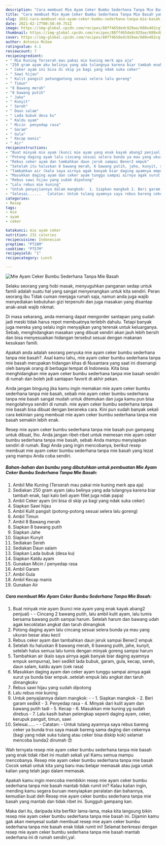 ```yaml
---
description: "Cara membuat Mie Ayam Ceker Bumbu Sederhana Tanpa Mie Basah yang nikmat dan Mudah Dibuat"
title: "Cara membuat Mie Ayam Ceker Bumbu Sederhana Tanpa Mie Basah yang nikmat dan Mudah Dibuat"
slug: 1032-cara-membuat-mie-ayam-ceker-bumbu-sederhana-tanpa-mie-basah-yang-nikmat-dan-mudah-dibuat
date: 2021-02-17T00:58:49.751Z
image: https://img-global.cpcdn.com/recipes/88ff465dedc929ae/680x482cq70/mie-ayam-ceker-bumbu-sederhana-tanpa-mie-basah-foto-resep-utama.jpg
thumbnail: https://img-global.cpcdn.com/recipes/88ff465dedc929ae/680x482cq70/mie-ayam-ceker-bumbu-sederhana-tanpa-mie-basah-foto-resep-utama.jpg
cover: https://img-global.cpcdn.com/recipes/88ff465dedc929ae/680x482cq70/mie-ayam-ceker-bumbu-sederhana-tanpa-mie-basah-foto-resep-utama.jpg
author: Antonio McGee
ratingvalue: 4.1
reviewcount: 7
recipeingredient:
- " Mie Kuning Terserah mau pakai mie kuning merk apa aja"
- "250 gram ayam aku belinya yang ada tulangnya karena biar tambah enak tapi kalo beli ayam fillet juga ndak papa"
- " Ceker ayam ini bisa di skip ya bagi yang ndak suka ceker"
- " Sawi hijau"
- " Kulit pangsit potongpotong sesuai selera lalu goreng"
- " Timun"
- "8 Bawang merah"
- "8 bawang putih"
- " Jahe"
- " Kunyit"
- " Sereh"
- " Daun salam"
- " Lada bubuk desa ku"
- " Kaldu ayam"
- " Micin  penyedap rasa"
- " Garam"
- " Gula"
- " Kecap manis"
- " Air"
recipeinstructions:
- "Buat minyak mie ayam (kunci mie ayam yang enak kayak abang2 penjual)  Cincang 2 bawang putih, lalu ambil kulit ayam, lalu tumis bersama bawang putih sampai harum. Setelah harum dan bawang udah agak kecoklatan angkat dan taruh dimangkok"
- "Potong daging ayam lalu cincang sesuai selera bunda ya mau yang ukuran besar atau kecil"
- "Rebus ceker ayam dan tambahkan daun jeruk sampai Bener2 empuk"
- "Setelah itu haluskan 8 bawang merah, 6 bawang putih, jahe, kunyit, setelah halus semua lalu tumis dengan minyak goreng sampai harum"
- "Tambahkan air (kalo saya airnya agak banyak biar daging ayamnya empuk sempurna), beri sedikit lada bubuk, garam, gula, kecap, sereh, daun salam, kaldu ayam (cek rasa)"
- "Masukkan daging ayam dan ceker ayam tunggu sampai airnya agak surut ya bunda biar empuk..setelah empuk lalu angkat dan taruh dimangkokv"
- "Rebus sawi hijau yang sudah dipotong"
- "Lalu rebus mie kuning"
- "Untuk penyajiannya dalam mangkok:  1. Siapkan mangkok 2. Beri garam sedikit  3. Penyedap rasa  4. Minyak dari kulit ayam dan bawang putih tadi  5. Kecap 6. Masukkan mie kuning yg sudah direbus  7. Lalu kasih bahan pelengkap seperti daging ayam, ceker, kerupuk pangsit, timun, sawi"
- "Selesai......   Catatan: Untuk tulang ayamnya saya rebus bareng ceker ya bunda trus saya masak bareng sama daging dan cekernya (bagi yang ndak suka tulang atau ceker bisa diskip kok) selamat mencoba bunda2 dirumah 😍"
categories:
- Resep
tags:
- mie
- ayam
- ceker

katakunci: mie ayam ceker 
nutrition: 231 calories
recipecuisine: Indonesian
preptime: "PT28M"
cooktime: "PT57M"
recipeyield: "1"
recipecategory: Lunch

---
```



![Mie Ayam Ceker Bumbu Sederhana Tanpa Mie Basah](https://img-global.cpcdn.com/recipes/88ff465dedc929ae/680x482cq70/mie-ayam-ceker-bumbu-sederhana-tanpa-mie-basah-foto-resep-utama.jpg)

Selaku seorang yang hobi masak, menyuguhkan panganan sedap untuk famili adalah suatu hal yang sangat menyenangkan untuk kita sendiri. Peran seorang ibu Tidak cuman menjaga rumah saja, namun anda juga wajib menyediakan kebutuhan gizi terpenuhi dan juga masakan yang disantap anak-anak wajib nikmat.

Di masa  sekarang, anda memang dapat mengorder santapan yang sudah jadi meski tidak harus repot membuatnya terlebih dahulu. Tetapi banyak juga mereka yang selalu ingin menyajikan yang terenak untuk keluarganya. Sebab, menghidangkan masakan yang dibuat sendiri akan jauh lebih bersih dan bisa menyesuaikan hidangan tersebut sesuai dengan makanan kesukaan famili. 



Apakah anda adalah seorang penyuka mie ayam ceker bumbu sederhana tanpa mie basah?. Asal kamu tahu, mie ayam ceker bumbu sederhana tanpa mie basah merupakan hidangan khas di Nusantara yang saat ini disenangi oleh banyak orang di berbagai tempat di Indonesia. Kita bisa menghidangkan mie ayam ceker bumbu sederhana tanpa mie basah sendiri di rumah dan boleh jadi santapan favorit di akhir pekan.

Anda jangan bingung jika kamu ingin memakan mie ayam ceker bumbu sederhana tanpa mie basah, sebab mie ayam ceker bumbu sederhana tanpa mie basah sangat mudah untuk ditemukan dan juga kamu pun bisa mengolahnya sendiri di rumah. mie ayam ceker bumbu sederhana tanpa mie basah bisa dibuat dengan beraneka cara. Kini pun sudah banyak sekali cara kekinian yang membuat mie ayam ceker bumbu sederhana tanpa mie basah semakin lebih enak.

Resep mie ayam ceker bumbu sederhana tanpa mie basah pun gampang untuk dibuat, lho. Anda jangan ribet-ribet untuk memesan mie ayam ceker bumbu sederhana tanpa mie basah, sebab Anda mampu menyiapkan sendiri di rumah. Bagi Anda yang ingin mencobanya, berikut resep membuat mie ayam ceker bumbu sederhana tanpa mie basah yang lezat yang mampu Anda coba sendiri.

<!--inarticleads1-->

##### Bahan-bahan dan bumbu yang dibutuhkan untuk pembuatan Mie Ayam Ceker Bumbu Sederhana Tanpa Mie Basah:

1. Ambil  Mie Kuning (Terserah mau pakai mie kuning merk apa aja)
1. Sediakan 250 gram ayam (aku belinya yang ada tulangnya karena biar tambah enak, tapi kalo beli ayam fillet juga ndak papa)
1. Ambil  Ceker ayam (ini bisa di skip ya bagi yang ndak suka ceker)
1. Siapkan  Sawi hijau
1. Ambil  Kulit pangsit (potong-potong sesuai selera lalu goreng)
1. Ambil  Timun
1. Ambil 8 Bawang merah
1. Siapkan 8 bawang putih
1. Siapkan  Jahe
1. Siapkan  Kunyit
1. Sediakan  Sereh
1. Sediakan  Daun salam
1. Siapkan  Lada bubuk (desa ku)
1. Siapkan  Kaldu ayam
1. Gunakan  Micin / penyedap rasa
1. Ambil  Garam
1. Ambil  Gula
1. Ambil  Kecap manis
1. Gunakan  Air




<!--inarticleads2-->

##### Cara membuat Mie Ayam Ceker Bumbu Sederhana Tanpa Mie Basah:

1. Buat minyak mie ayam (kunci mie ayam yang enak kayak abang2 penjual) -  - Cincang 2 bawang putih, lalu ambil kulit ayam, lalu tumis bersama bawang putih sampai harum. Setelah harum dan bawang udah agak kecoklatan angkat dan taruh dimangkok
1. Potong daging ayam lalu cincang sesuai selera bunda ya mau yang ukuran besar atau kecil
1. Rebus ceker ayam dan tambahkan daun jeruk sampai Bener2 empuk
1. Setelah itu haluskan 8 bawang merah, 6 bawang putih, jahe, kunyit, setelah halus semua lalu tumis dengan minyak goreng sampai harum
1. Tambahkan air (kalo saya airnya agak banyak biar daging ayamnya empuk sempurna), beri sedikit lada bubuk, garam, gula, kecap, sereh, daun salam, kaldu ayam (cek rasa)
1. Masukkan daging ayam dan ceker ayam tunggu sampai airnya agak surut ya bunda biar empuk..setelah empuk lalu angkat dan taruh dimangkokv
1. Rebus sawi hijau yang sudah dipotong
1. Lalu rebus mie kuning
1. Untuk penyajiannya dalam mangkok: -  - 1. Siapkan mangkok - 2. Beri garam sedikit  - 3. Penyedap rasa  - 4. Minyak dari kulit ayam dan bawang putih tadi  - 5. Kecap - 6. Masukkan mie kuning yg sudah direbus  - 7. Lalu kasih bahan pelengkap seperti daging ayam, ceker, kerupuk pangsit, timun, sawi
1. Selesai......  -  - Catatan: - Untuk tulang ayamnya saya rebus bareng ceker ya bunda trus saya masak bareng sama daging dan cekernya (bagi yang ndak suka tulang atau ceker bisa diskip kok) selamat mencoba bunda2 dirumah 😍




Wah ternyata resep mie ayam ceker bumbu sederhana tanpa mie basah yang enak tidak ribet ini mudah sekali ya! Kamu semua mampu mencobanya. Resep mie ayam ceker bumbu sederhana tanpa mie basah Cocok sekali untuk kita yang baru mau belajar memasak atau juga untuk kalian yang telah jago dalam memasak.

Apakah kamu ingin mencoba membikin resep mie ayam ceker bumbu sederhana tanpa mie basah mantab tidak rumit ini? Kalau kalian ingin, mending kamu segera buruan menyiapkan peralatan dan bahannya, kemudian buat deh Resep mie ayam ceker bumbu sederhana tanpa mie basah yang mantab dan tidak ribet ini. Sungguh gampang kan. 

Maka dari itu, daripada kita berfikir lama-lama, maka kita langsung bikin resep mie ayam ceker bumbu sederhana tanpa mie basah ini. Dijamin kamu gak akan menyesal sudah membuat resep mie ayam ceker bumbu sederhana tanpa mie basah enak tidak rumit ini! Selamat berkreasi dengan resep mie ayam ceker bumbu sederhana tanpa mie basah mantab sederhana ini di rumah sendiri,ya!.

